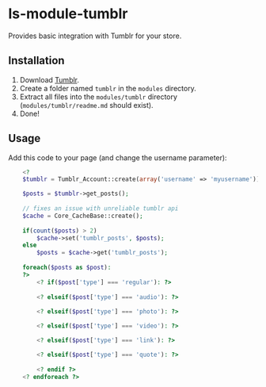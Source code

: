# ls-module-tumblr
Provides basic integration with Tumblr for your store.

## Installation
1. Download [Tumblr](https://github.com/limewheel/ls-module-tumblr/zipball/master).
1. Create a folder named `tumblr` in the `modules` directory.
1. Extract all files into the `modules/tumblr` directory (`modules/tumblr/readme.md` should exist).
1. Done!

## Usage
Add this code to your page (and change the username parameter):

```php
	<?
	$tumblr = Tumblr_Account::create(array('username' => 'myusername'));

	$posts = $tumblr->get_posts();
	
 	// fixes an issue with unreliable tumblr api
	$cache = Core_CacheBase::create();
		
	if(count($posts) > 2)
		$cache->set('tumblr_posts', $posts);
	else
		$posts = $cache->get('tumblr_posts');
	
	foreach($posts as $post): 
	?>
		<? if($post['type'] === 'regular'): ?>
		
		<? elseif($post['type'] === 'audio'): ?>
 
		<? elseif($post['type'] === 'photo'): ?>

		<? elseif($post['type'] === 'video'): ?>

		<? elseif($post['type'] === 'link'): ?>

		<? elseif($post['type'] === 'quote'): ?>
		
		<? endif ?>
	<? endforeach ?>
```